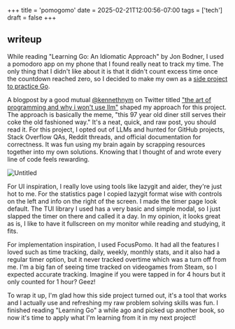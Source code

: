 +++
title = 'pomogomo'
date = 2025-02-21T12:00:56-07:00
tags = ['tech']
draft = false
+++

## writeup

While reading "Learning Go: An Idiomatic Approach" by Jon Bodner, I used a pomodoro app on my phone that I found really neat to track my time. The only thing that I didn't like about it is that it didn't count excess time once the countdown reached zero, so I decided to make my own as a [side project to practice Go](https://github.com/echo4eva/pomogomo/).

A blogpost by a good mutual [@kennethnym](https://x.com/kennethnym) on Twitter titled ["the art of programming and why i won't use llm"](https://kennethnym.com/blog/why-i-still-wont-use-llm/) shaped my approach for this project. The approach is basically the meme, "this 97 year old diner still serves their coke the old fashioned way." It's a neat, quick, and raw post, you should read it. For this project, I opted out of LLMs and hunted for GitHub projects, Stack Overflow QAs, Reddit threads, and official documentation for correctness. It was fun using my brain again by scrapping resources together into my own solutions. Knowing that I thought of and wrote every line of code feels rewarding.

![Untitled](/pomogomo.png "a")

For UI inspiration, I really love using tools like lazygit and aider, they're just hot to me. For the statistics page I copied lazygit format wise with controls on the left and info on the right of the screen. I made the timer page look default. The TUI library I used has a very basic and simple modal, so I just slapped the timer on there and called it a day. In my opinion, it looks great as is, I like to have it fullscreen on my monitor while reading and studying, it fits.

For implementation inspiration, I used FocusPomo. It had all the features I loved such as time tracking, daily, weekly, monthly stats, and it also had a regular timer option, but it never tracked overtime which was a turn off from me. I'm a big fan of seeing time tracked on videogames from Steam, so I expected accurate tracking. Imagine if you were tapped in for 4 hours but it only counted for 1 hour? Geez!

To wrap it up, I'm glad how this side project turned out, it's a tool that works and I actually use and refreshing my raw problem solving skills was fun. I finished reading "Learning Go" a while ago and picked up another book, so now it's time to apply what I'm learning from it in my next project! 